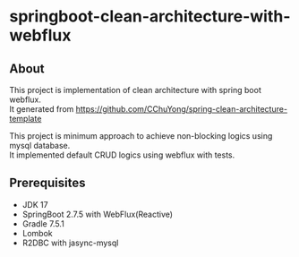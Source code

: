 # springboot-clean-architecture-with-webflux
## About
This project is implementation of clean architecture with spring boot webflux.  
It generated from <https://github.com/CChuYong/spring-clean-architecture-template>  

This project is minimum approach to achieve non-blocking logics using mysql database.  
It implemented default CRUD logics using webflux with tests.

## Prerequisites

* JDK 17
* SpringBoot 2.7.5 with WebFlux(Reactive)
* Gradle 7.5.1
* Lombok
* R2DBC with jasync-mysql
